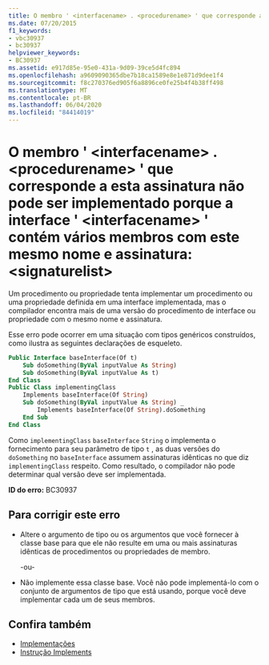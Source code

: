 ```yaml
---
title: O membro ' <interfacename> . <procedurename> ' que corresponde a esta assinatura não pode ser implementado porque a interface ' <interfacename> ' contém vários membros com este mesmo nome e assinatura:<signaturelist>
ms.date: 07/20/2015
f1_keywords:
- vbc30937
- bc30937
helpviewer_keywords:
- BC30937
ms.assetid: e917d85e-95e0-431a-9d09-39ce5d4fc894
ms.openlocfilehash: a9609090365dbe7b18ca1589e8e1e871d9dee1f4
ms.sourcegitcommit: f8c270376ed905f6a8896ce0fe25b4f4b38ff498
ms.translationtype: MT
ms.contentlocale: pt-BR
ms.lasthandoff: 06/04/2020
ms.locfileid: "84414019"
---
```

# <a name="member-interfacenameprocedurename-that-matches-this-signature-cannot-be-implemented-because-the-interface-interfacename-contains-multiple-members-with-this-same-name-and-signature-signaturelist"></a>O membro ' \<interfacename> . \<procedurename> ' que corresponde a esta assinatura não pode ser implementado porque a interface ' \<interfacename> ' contém vários membros com este mesmo nome e assinatura:\<signaturelist>
Um procedimento ou propriedade tenta implementar um procedimento ou uma propriedade definida em uma interface implementada, mas o compilador encontra mais de uma versão do procedimento de interface ou propriedade com o mesmo nome e assinatura.  
  
 Esse erro pode ocorrer em uma situação com tipos genéricos construídos, como ilustra as seguintes declarações de esqueleto.  
  
```vb  
Public Interface baseInterface(Of t)  
    Sub doSomething(ByVal inputValue As String)  
    Sub doSomething(ByVal inputValue As t)  
End Class  
Public Class implementingClass  
    Implements baseInterface(Of String)  
    Sub doSomething(ByVal inputValue As String) _  
        Implements baseInterface(Of String).doSomething  
    End Sub  
End Class  
```  
  
 Como `implementingClass` `baseInterface` `String` o implementa o fornecimento para seu parâmetro de tipo `t` , as duas versões do `doSomething` no `baseInterface` assumem assinaturas idênticas no que diz `implementingClass` respeito. Como resultado, o compilador não pode determinar qual versão deve ser implementada.  
  
 **ID do erro:** BC30937  
  
## <a name="to-correct-this-error"></a>Para corrigir este erro  
  
- Altere o argumento de tipo ou os argumentos que você fornecer à classe base para que ele não resulte em uma ou mais assinaturas idênticas de procedimentos ou propriedades de membro.  
  
     -ou-  
  
- Não implemente essa classe base. Você não pode implementá-lo com o conjunto de argumentos de tipo que está usando, porque você deve implementar cada um de seus membros.  
  
## <a name="see-also"></a>Confira também

- [Implementações](../language-reference/statements/implements-clause.md)
- [Instrução Implements](../language-reference/statements/implements-statement.md)
